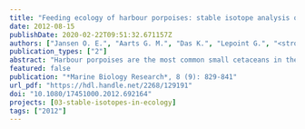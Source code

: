```yaml
---
title: "Feeding ecology of harbour porpoises: stable isotope analysis of carbon and nitrogen in muscle and bone"
date: 2012-08-15
publishDate: 2020-02-22T09:51:32.671157Z
authors: ["Jansen O. E.", "Aarts G. M.", "Das K.", "Lepoint G.", "<strong>Michel L.</strong>", "Reijnders P. J. H"]
publication_types: ["2"]
abstract: "Harbour porpoises are the most common small cetaceans in the North Sea and Dutch coastal waters. To study their trophic level and feeding location, stable carbon and nitrogen isotope ratios (δ<sup>13</sup>C and δ<sup>15</sup>N) were analysed in muscle and bone samples collected from 157 porpoises stranded along the Dutch coast (2006-2008). In addition, samples from 30 prey species were analysed. Prey samples showed high δ<sup>15</sup>N values in species of higher trophic level. In addition, geographic differences in isotopic composition were found, with higher δ<sup>15</sup>N and δ<sup>13</sup>C values in prey from more southern, coastal and estuarine areas. Based on muscle δ<sup>15</sup>N values, we found neonatal enrichment and that larger porpoises, in particular males, seem to feed on lower trophic level species, compared to smaller individuals. Also bone δ<sup>15</sup>N values show that larger animals had fed on lower trophic levels in distant times. Porpoises from the Eastern Scheldt reveal distinct δ<sup>13</sup>C values in muscle, but not in bone. This shows that these animals had foraged in the Eastern Scheldt for a longer time period but were not born there. Seasonal variation in bone δ<sup>15</sup>N and δ<sup>13</sup>C values revealed two distinct groups of porpoises along the Dutch coast, a winter group (mainly males) that migrated from neighbouring regions and a Dutch subpopulation in summer. These results furthered our insight about shifts in trophic level and feeding location of harbour porpoises from the southern North Sea over time."
featured: false
publication: "*Marine Biology Research*, 8 (9): 829-841"
url_pdf: "https://hdl.handle.net/2268/129191"
doi: "10.1080/17451000.2012.692164"
projects: [03-stable-isotopes-in-ecology]
tags: ["2012"]
---
```


